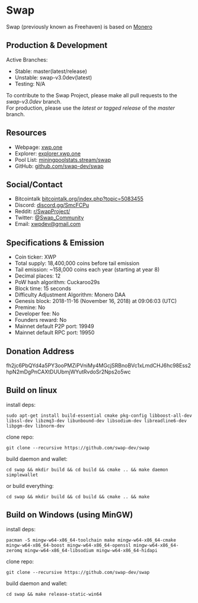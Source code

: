 # Swap

Swap (previously known as Freehaven) is based on [Monero](README_original.md)  

## Production & Development

Active Branches:
- Stable: master(latest/release)
- Unstable: swap-v3.0dev(latest)
- Testing: N/A

To contribute to the Swap Project, please make all pull requests to the _swap-v3.0dev_ branch.<br/>
For production, please use the _latest or tagged release_ of the _master_ branch.

## Resources

- Webpage: [xwp.one](https://xwp.one)
- Explorer: [explorer.xwp.one](https://explorer.xwp.one)
- Pool List: [miningpoolstats.stream/swap](https://miningpoolstats.stream/swap)
- GitHub: [github.com/swap-dev/swap](https://github.com/swap-dev/swap)

## Social/Contact

- Bitcointalk [bitcointalk.org/index.php?topic=5083455](https://bitcointalk.org/index.php?topic=5083455)
- Discord: [discord.gg/SmcFCPu](https://discord.gg/SmcFCPu)
- Reddit: [r/SwapProject/](https://www.reddit.com/r/SwapProject/)
- Twitter: [@Swap_Community](https://twitter.com/Swap_Community)
- Email: xwpdev@gmail.com

## Specifications & Emission

- Coin ticker: XWP
- Total supply: 18,400,000 coins before tail emission
- Tail emission: ~158,000 coins each year (starting at year 8)
- Decimal places: 12
- PoW hash algorithm: Cuckaroo29s
- Block time: 15 seconds
- Difficulty Adjustment Algorithm: Monero DAA
- Genesis block: 2018-11-16 (November 16, 2018) at 09:06:03 (UTC)
- Premine: No
- Developer fee: No
- Founders reward: No
- Mainnet default P2P port: 19949
- Mainnet default RPC port: 19950

## Donation Address
fh2jc6PbQYd4a5PY3ooPMZiPVniMy4MGcjSRBnoBVc1xLmdCHJ6hc98Ess2hpN2mDgPnCAXtDUUbmjWYutRvdoSr2Nps2o5wc

## Build on linux

install deps:

`sudo apt-get install build-essential cmake pkg-config libboost-all-dev libssl-dev libzmq3-dev libunbound-dev libsodium-dev libreadline6-dev libpgm-dev libnorm-dev`

clone repo:

`git clone --recursive https://github.com/swap-dev/swap`

build daemon and wallet:

`cd swap && mkdir build && cd build && cmake .. && make daemon simplewallet`

or build everything:

`cd swap && mkdir build && cd build && cmake .. && make`

## Build on Windows (using MinGW)

install deps:

`pacman -S mingw-w64-x86_64-toolchain make mingw-w64-x86_64-cmake mingw-w64-x86_64-boost mingw-w64-x86_64-openssl mingw-w64-x86_64-zeromq mingw-w64-x86_64-libsodium mingw-w64-x86_64-hidapi`

clone repo:

`git clone --recursive https://github.com/swap-dev/swap`

build daemon and wallet:

`cd swap && make release-static-win64`

